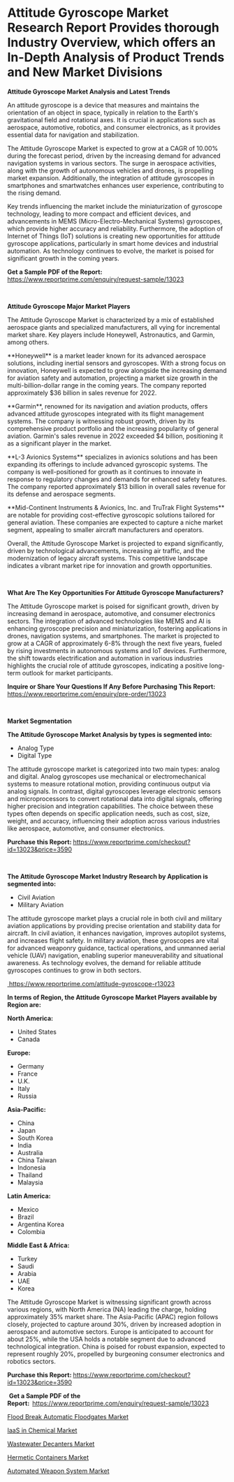 <p><h1>Attitude Gyroscope Market Research Report Provides thorough Industry Overview, which offers an In-Depth Analysis of Product Trends and New Market Divisions</h1></p><p><strong>Attitude Gyroscope Market Analysis and Latest Trends</strong></p>
<p><p>An attitude gyroscope is a device that measures and maintains the orientation of an object in space, typically in relation to the Earth's gravitational field and rotational axes. It is crucial in applications such as aerospace, automotive, robotics, and consumer electronics, as it provides essential data for navigation and stabilization.</p><p>The Attitude Gyroscope Market is expected to grow at a CAGR of 10.00% during the forecast period, driven by the increasing demand for advanced navigation systems in various sectors. The surge in aerospace activities, along with the growth of autonomous vehicles and drones, is propelling market expansion. Additionally, the integration of attitude gyroscopes in smartphones and smartwatches enhances user experience, contributing to the rising demand.</p><p>Key trends influencing the market include the miniaturization of gyroscope technology, leading to more compact and efficient devices, and advancements in MEMS (Micro-Electro-Mechanical Systems) gyroscopes, which provide higher accuracy and reliability. Furthermore, the adoption of Internet of Things (IoT) solutions is creating new opportunities for attitude gyroscope applications, particularly in smart home devices and industrial automation. As technology continues to evolve, the market is poised for significant growth in the coming years.</p></p>
<p><strong>Get a Sample PDF of the Report:&nbsp;</strong> <a href="https://www.reportprime.com/enquiry/request-sample/13023?utm_campaign=112&utm_medium=2&utm_source=Github&utm_content=ia&utm_term=25112024&utm_id=attitude-gyroscope">https://www.reportprime.com/enquiry/request-sample/13023</a></p>
<p>&nbsp;</p>
<p><strong>Attitude Gyroscope Major Market Players</strong></p>
<p><p>The Attitude Gyroscope Market is characterized by a mix of established aerospace giants and specialized manufacturers, all vying for incremental market share. Key players include Honeywell, Astronautics, and Garmin, among others.</p><p>**Honeywell** is a market leader known for its advanced aerospace solutions, including inertial sensors and gyroscopes. With a strong focus on innovation, Honeywell is expected to grow alongside the increasing demand for aviation safety and automation, projecting a market size growth in the multi-billion-dollar range in the coming years. The company reported approximately $36 billion in sales revenue for 2022.</p><p>**Garmin**, renowned for its navigation and aviation products, offers advanced attitude gyroscopes integrated with its flight management systems. The company is witnessing robust growth, driven by its comprehensive product portfolio and the increasing popularity of general aviation. Garmin's sales revenue in 2022 exceeded $4 billion, positioning it as a significant player in the market.</p><p>**L-3 Avionics Systems** specializes in avionics solutions and has been expanding its offerings to include advanced gyroscopic systems. The company is well-positioned for growth as it continues to innovate in response to regulatory changes and demands for enhanced safety features. The company reported approximately $13 billion in overall sales revenue for its defense and aerospace segments.</p><p>**Mid-Continent Instruments & Avionics, Inc. and TruTrak Flight Systems** are notable for providing cost-effective gyroscopic solutions tailored for general aviation. These companies are expected to capture a niche market segment, appealing to smaller aircraft manufacturers and operators.</p><p>Overall, the Attitude Gyroscope Market is projected to expand significantly, driven by technological advancements, increasing air traffic, and the modernization of legacy aircraft systems. This competitive landscape indicates a vibrant market ripe for innovation and growth opportunities.</p></p>
<p>&nbsp;</p>
<p><strong>What Are The Key Opportunities For Attitude Gyroscope Manufacturers?</strong></p>
<p><p>The Attitude Gyroscope market is poised for significant growth, driven by increasing demand in aerospace, automotive, and consumer electronics sectors. The integration of advanced technologies like MEMS and AI is enhancing gyroscope precision and miniaturization, fostering applications in drones, navigation systems, and smartphones. The market is projected to grow at a CAGR of approximately 6-8% through the next five years, fueled by rising investments in autonomous systems and IoT devices. Furthermore, the shift towards electrification and automation in various industries highlights the crucial role of attitude gyroscopes, indicating a positive long-term outlook for market participants.</p></p>
<p><strong>Inquire or Share Your Questions If Any Before Purchasing This Report:</strong> <a href="https://www.reportprime.com/enquiry/pre-order/13023?utm_campaign=112&utm_medium=2&utm_source=Github&utm_content=ia&utm_term=25112024&utm_id=attitude-gyroscope">https://www.reportprime.com/enquiry/pre-order/13023</a></p>
<p>&nbsp;</p>
<p><strong>Market Segmentation</strong></p>
<p><strong>The Attitude Gyroscope Market Analysis by types is segmented into:</strong></p>
<p><ul><li>Analog Type</li><li>Digital Type</li></ul></p>
<p><p>The attitude gyroscope market is categorized into two main types: analog and digital. Analog gyroscopes use mechanical or electromechanical systems to measure rotational motion, providing continuous output via analog signals. In contrast, digital gyroscopes leverage electronic sensors and microprocessors to convert rotational data into digital signals, offering higher precision and integration capabilities. The choice between these types often depends on specific application needs, such as cost, size, weight, and accuracy, influencing their adoption across various industries like aerospace, automotive, and consumer electronics.</p></p>
<p><strong>Purchase this Report:&nbsp;</strong><a href="https://www.reportprime.com/checkout?id=13023&price=3590&utm_campaign=112&utm_medium=2&utm_source=Github&utm_content=ia&utm_term=25112024&utm_id=attitude-gyroscope">https://www.reportprime.com/checkout?id=13023&price=3590</a></p>
<p>&nbsp;</p>
<p><strong>The Attitude Gyroscope Market Industry Research by Application is segmented into:</strong></p>
<p><ul><li>Civil Aviation</li><li>Military Aviation</li></ul></p>
<p><p>The attitude gyroscope market plays a crucial role in both civil and military aviation applications by providing precise orientation and stability data for aircraft. In civil aviation, it enhances navigation, improves autopilot systems, and increases flight safety. In military aviation, these gyroscopes are vital for advanced weaponry guidance, tactical operations, and unmanned aerial vehicle (UAV) navigation, enabling superior maneuverability and situational awareness. As technology evolves, the demand for reliable attitude gyroscopes continues to grow in both sectors.</p></p>
<p><a href="https://www.reportprime.com/attitude-gyroscope-r13023?utm_campaign=112&utm_medium=2&utm_source=Github&utm_content=ia&utm_term=25112024&utm_id=attitude-gyroscope">&nbsp;https://www.reportprime.com/attitude-gyroscope-r13023</a></p>
<p><strong>In terms of Region, the Attitude Gyroscope Market Players available by Region are:</strong></p>
<p>
    <p> <strong> North America: </strong>
        <ul>
            <li>United States</li>
            <li>Canada</li>
        </ul>
        </p> 
    <p> <strong> Europe: </strong>
        <ul>
            <li>Germany</li>
            <li>France</li>
            <li>U.K.</li>
            <li>Italy</li>
            <li>Russia</li>
        </ul>
        </p> 
    <p> <strong> Asia-Pacific: </strong>
        <ul>
            <li>China</li>
            <li>Japan</li>
            <li>South Korea</li>
            <li>India</li>
            <li>Australia</li>
            <li>China Taiwan</li>
            <li>Indonesia</li>
            <li>Thailand</li>
            <li>Malaysia</li>
        </ul>
        </p> 
    <p> <strong> Latin America: </strong>
        <ul>
            <li>Mexico</li>
            <li>Brazil</li>
            <li>Argentina Korea</li>
            <li>Colombia</li>
        </ul>
        </p> 
    <p> <strong> Middle East & Africa: </strong>
        <ul>
            <li>Turkey</li>
            <li>Saudi</li>
            <li>Arabia</li>
            <li>UAE</li>
            <li>Korea</li>
        </ul>
    </p>
    </p>
<p><p>The Attitude Gyroscope Market is witnessing significant growth across various regions, with North America (NA) leading the charge, holding approximately 35% market share. The Asia-Pacific (APAC) region follows closely, projected to capture around 30%, driven by increased adoption in aerospace and automotive sectors. Europe is anticipated to account for about 25%, while the USA holds a notable segment due to advanced technological integration. China is poised for robust expansion, expected to represent roughly 20%, propelled by burgeoning consumer electronics and robotics sectors.</p></p>
<p><strong>Purchase this Report: </strong><a href="https://www.reportprime.com/checkout?id=13023&price=3590&utm_campaign=112&utm_medium=2&utm_source=Github&utm_content=ia&utm_term=25112024&utm_id=attitude-gyroscope">https://www.reportprime.com/checkout?id=13023&price=3590</a></p>
<p>&nbsp;<strong>Get a Sample PDF of the Report:&nbsp;&nbsp;</strong><a href="https://www.reportprime.com/enquiry/request-sample/13023?utm_campaign=112&utm_medium=2&utm_source=Github&utm_content=ia&utm_term=25112024&utm_id=attitude-gyroscope">https://www.reportprime.com/enquiry/request-sample/13023</a></p>
<p><strong></strong></p>
<p><p><a href="https://issuu.com/reportprime-2/docs/flood-break-automatic-floodgates-ma_c2639cf1e971bc?utm_campaign=112&utm_medium=2&utm_source=Github&utm_content=ia&utm_term=25112024&utm_id=attitude-gyroscope">Flood Break Automatic Floodgates Market</a></p><p><a href="https://issuu.com/reportprime-2/docs/iaas-in-chemical-market-size-2030.p_18eb5fbf8dbce9?utm_campaign=112&utm_medium=2&utm_source=Github&utm_content=ia&utm_term=25112024&utm_id=attitude-gyroscope">IaaS in Chemical Market</a></p><p><a href="https://github.com/santosh758595/Market-Research-Report-List-6/blob/main/wastewater-decanters-market.md?utm_campaign=112&utm_medium=2&utm_source=Github&utm_content=ia&utm_term=25112024&utm_id=attitude-gyroscope">Wastewater Decanters Market</a></p><p><a href="https://www.linkedin.com/pulse/thorough-examination-global-hermetic-containers-market-upi2c?utm_campaign=112&utm_medium=2&utm_source=Github&utm_content=ia&utm_term=25112024&utm_id=attitude-gyroscope">Hermetic Containers Market</a></p><p><a href="https://www.linkedin.com/pulse/evaluating-profitability-growth-automated-weapon-system-market-clnec?utm_campaign=112&utm_medium=2&utm_source=Github&utm_content=ia&utm_term=25112024&utm_id=attitude-gyroscope">Automated Weapon System Market</a></p></p>